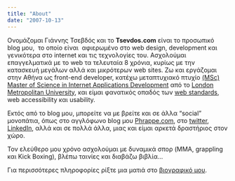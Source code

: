 ```yaml
---
title: "About"
date: "2007-10-13"
---
```


Ονομάζομαι Γιάννης Τσεβδός και το **Tsevdos.com** είναι το προσωπικό blog μου,  το οποίο είναι  αφιερωμένο στο web design, development και γενικότερα στο internet και τις τεχνολογίες του. Ασχολούμαι επαγγελματικά με το web τα τελευταία 8 χρόνια, κυρίως με την κατασκευή μεγάλων αλλά και μικρότερων web sites. Ζω και εργάζομαι στην Αθήνα ως front-end developer, κατέχω μεταπτυχιακό πτυχίο [(MSc) Master of Science in Internet Applications Development](http://www.londonmet.ac.uk/pgprospectus/courses/internet-applications-development.cfm "Internet Applications Development") από το [London Metropolitan University](http://www.londonmet.ac.uk/ "London Metropolitan University"), και είμαι φανατικός οπαδός των [web standards](http://www.w3.org/ "World Wide Web Consortium (W3C)"), web accessibility και usability.

Εκτός από το blog μου, μπορείτε να με βρείτε και σε άλλα &#8220;social&#8221; μονοπάτια, όπως στο αγγλόφωνο blog μου [Phrappe.com](http://phrappe.com/ "Phrappe.com"), στο [twitter](http://twitter.com/tsevdos "tsevdos"), [LinkedIn](http://www.linkedin.com/in/tsevdosjohn "John Tsevdos on Linkedin"), αλλά και σε πολλά άλλα, μιας και είμαι αρκετά δραστήριος στον χώρο.

Τον ελεύθερο μου χρόνο ασχολούμαι με δυναμικά σπορ (MMA, grappling και Kick Boxing), βλέπω ταινίες και διαβάζω βιβλία...

Για περισσότερες πληροφορίες ρίξτε μια ματιά στο [βιογραφικό μου](/uploads/john_tsevdos_cv.pdf "John Tsevdos CV").
